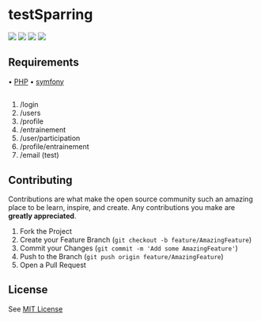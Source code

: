# testSparring

![](https://img.shields.io/badge/license-MIT-purple)
![](https://img.shields.io/badge/version-1.0.0-success)
![](https://img.shields.io/badge/PHP-7.3.24-red)
![](https://img.shields.io/badge/symfony-5.2.3-blue)


## Requirements

• [PHP](https://www.php.net/downloads)
• [symfony](https://symfony.com/)


##

1. /login
2. /users
3. /profile
4. /entrainement
5. /user/participation
6. /profile/entrainement
7. /email (test)


## Contributing

Contributions are what make the open source community such an amazing place to be learn, inspire, and create. Any contributions you make are **greatly appreciated**.

1. Fork the Project
2. Create your Feature Branch (`git checkout -b feature/AmazingFeature`)
3. Commit your Changes (`git commit -m 'Add some AmazingFeature'`)
4. Push to the Branch (`git push origin feature/AmazingFeature`)
5. Open a Pull Request

## License
See [MIT License](https://choosealicense.com/licenses/mit/)

